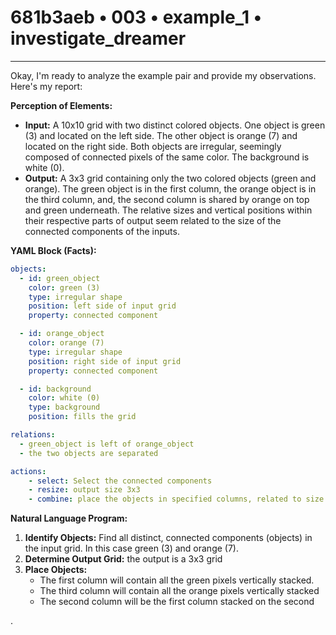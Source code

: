 # 681b3aeb • 003 • example_1 • investigate_dreamer

---
Okay, I'm ready to analyze the example pair and provide my observations. Here's my report:

**Perception of Elements:**

*   **Input:** A 10x10 grid with two distinct colored objects. One object is green (3) and located on the left side. The other object is orange (7) and located on the right side. Both objects are irregular, seemingly composed of connected pixels of the same color. The background is white (0).
*   **Output:** A 3x3 grid containing only the two colored objects (green and orange). The green object is in the first column, the orange object is in the third column, and, the second column is shared by orange on top and green underneath. The relative sizes and vertical positions within their respective parts of output seem related to the size of the connected components of the inputs.

**YAML Block (Facts):**



```yaml
objects:
  - id: green_object
    color: green (3)
    type: irregular shape
    position: left side of input grid
    property: connected component

  - id: orange_object
    color: orange (7)
    type: irregular shape
    position: right side of input grid
    property: connected component

  - id: background
    color: white (0)
    type: background
    position: fills the grid

relations:
  - green_object is left of orange_object
  - the two objects are separated

actions:
    - select: Select the connected components
    - resize: output size 3x3
    - combine: place the objects in specified columns, related to size
```



**Natural Language Program:**

1.  **Identify Objects:** Find all distinct, connected components (objects) in the input grid. In this case green (3) and orange (7).
2.  **Determine Output Grid:** the output is a 3x3 grid
3. **Place Objects:**
    *   The first column will contain all the green pixels vertically stacked.
    *   The third column will contain all the orange pixels vertically stacked
    *   The second column will be the first column stacked on the second

.

